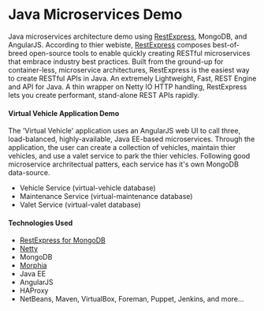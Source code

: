 # Java Microservices Demo #
Java microservices architecture demo using [RestExpress](https://github.com/RestExpress), MongoDB, and AngularJS. According to thier webiste, [RestExpress](https://github.com/RestExpress) composes best-of-breed open-source tools to enable quickly creating RESTful microservices that embrace industry best practices. Built from the ground-up for container-less, microservice architectures, RestExpress is the easiest way to create RESTful APIs in Java. An extremely Lightweight, Fast, REST Engine and API for Java. A thin wrapper on Netty IO HTTP handling, RestExpress lets you create performant, stand-alone REST APIs rapidly.
#### Virtual Vehicle Application Demo
The 'Virtual Vehicle' application uses an AngularJS web UI to call three, load-balanced, highly-available, Java EE-based microservices. Through the application, the user can create a collection of vehicles, maintain thier vehicles, and use a valet service to park the thier vehicles. Following good microservice archritectual patters, each service has it's own MongoDB data-source.
* Vehicle Service (virtual-vehicle database)
* Maintenance Service (virtual-maintenance database)
* Valet Service (virtual-valet database)

#### Technologies Used
* [RestExpress for MongoDB](http://search.maven.org/#artifactdetails%7Ccom.strategicgains.archetype%7Crestexpress-mongodb%7C1.15%7Cmaven-archetype)
* [Netty](http://netty.io/)
* MongoDB
* [Morphia](https://github.com/mongodb/morphia)
* Java EE
* AngularJS
* HAProxy
* NetBeans, Maven, VirtualBox, Foreman, Puppet, Jenkins, and more...


